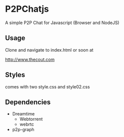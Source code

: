 # P2PChatjs

A simple P2P Chat for Javascript (Browser and NodeJS)

## Usage

Clone and navigate to index.html or soon at 

http://www.thecout.com

## Styles

comes with two style.css and style02.css

## Dependencies

- Dreamtime
    - Webtorrent
    - webrtc
- p2p-graph